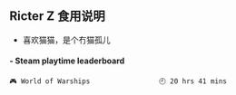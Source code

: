 ## Ricter Z 食用说明
- 喜欢猫猫，是个冇猫孤儿

<!-- steam-box start -->
#### - Steam playtime leaderboard
```text
🎮 World of Warships                 🕘 20 hrs 41 mins
```
<!-- Powered by https://github.com/YouEclipse/steam-box . -->
<!-- steam-box end -->
